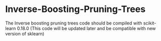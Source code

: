# Inverse-Boosting-Pruning-Trees
The Inverse boosting pruning trees code should be compiled with scikit-learn 0.18.0  (This code will be updated later and be compatible with new version of sklearn)
